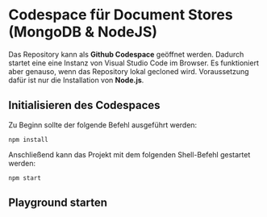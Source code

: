 # Codespace für Document Stores (MongoDB & NodeJS)

Das Repository kann als **Github Codespace** geöffnet werden. Dadurch startet eine eine Instanz von Visual Studio Code im Browser. Es funktioniert aber genauso, wenn das Repository lokal gecloned wird. Voraussetzung dafür ist nur die Installation von **Node.js**.

## Initialisieren des Codespaces

Zu Beginn sollte der folgende Befehl ausgeführt werden:

```Shell
npm install
```

Anschließend kann das Projekt mit dem folgenden Shell-Befehl gestartet werden:

```Shell
npm start
```

## Playground starten
